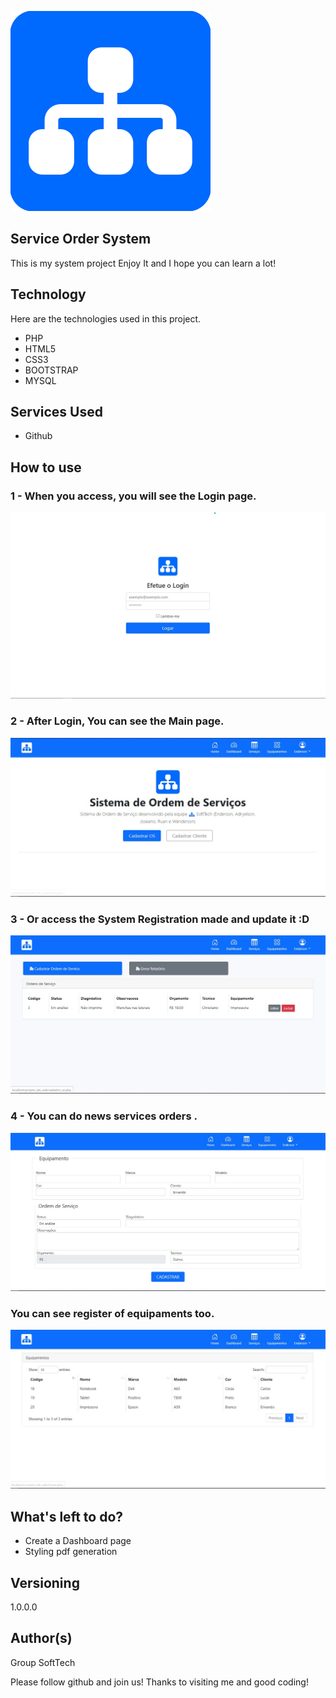 
![Logo of the project](https://github.com/endersonlynhares/projeto_lab_web/blob/master/imgs/logo_os.svg)


## Service Order System
This is my system project 
Enjoy It and I hope you can learn a lot!


## Technology 

Here are the technologies used in this project.

* PHP
* HTML5
* CSS3
* BOOTSTRAP
* MYSQL

## Services Used

* Github

## How to use

### 1 - When you access, you will see the Login page.

![Homepage image](https://github.com/endersonlynhares/projeto_lab_web/blob/master/imgs/images_sys/tela__login.jpg)

### 2 - After Login, You can see the Main page.

![Posts](https://github.com/endersonlynhares/projeto_lab_web/blob/master/imgs/images_sys/tela__principal.jpg)



### 3 - Or access the System Registration made and update it :D

![Post show](https://github.com/endersonlynhares/projeto_lab_web/blob/master/imgs/images_sys/tela__servicos.jpg)


### 4 - You can do news services orders .

![Posts](https://github.com/endersonlynhares/projeto_lab_web/blob/master/imgs/images_sys/tela__cadastrO-os.jpg)

### You can see register of equipaments too.

![Posts](https://github.com/endersonlynhares/projeto_lab_web/blob/master/imgs/images_sys/tela__equipamentos.jpg)


## What's left to do?

 - Create a Dashboard page
 - Styling pdf generation

  ## Versioning

  1.0.0.0


  ## Author(s)

  Group SoftTech

  Please follow github and join us!
  Thanks to visiting me and good coding!

